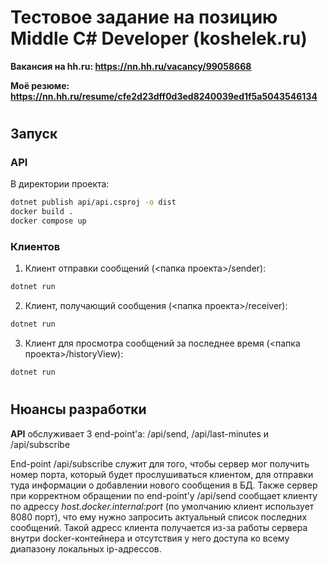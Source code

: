 # Тестовое задание на позицию Middle C# Developer (koshelek.ru)
**Вакансия на hh.ru: https://nn.hh.ru/vacancy/99058668**

**Моё резюме: https://nn.hh.ru/resume/cfe2d23dff0d3ed8240039ed1f5a5043546134**

#
## Запуск

### API
В директории проекта:
```bash
dotnet publish api/api.csproj -o dist
docker build .
docker compose up
```

### Клиентов
1. Клиент отправки сообщений (<папка проекта>/sender):
```bash
dotnet run
```

2. Клиент, получающий сообщения (<папка проекта>/receiver):
```bash
dotnet run
```

3. Клиент для просмотра сообщений за последнее время (<папка проекта>/historyView):
```bash
dotnet run
```

#
## Нюансы разработки
**API** обслуживает 3 end-point'a: /api/send, /api/last-minutes и /api/subscribe

End-point /api/subscribe служит для того, чтобы сервер мог 
получить номер порта, который будет прослушиваться клиентом, для отправки туда 
информации о добавлении нового сообщения в БД. Также сервер при корректном обращении 
по end-point'у /api/send сообщает клиенту по адрессу *host.docker.internal:port*
(по умолчанию клиент использует 8080 порт), 
что ему нужно запросить актуальный список последних сообщений. Такой адресс клиента 
получается из-за работы сервера внутри docker-контейнера и отсутствия у него доступа ко 
всему диапазону локальных ip-адрессов.